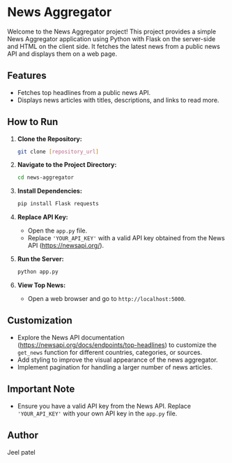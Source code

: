 # News Aggregator

Welcome to the News Aggregator project! This project provides a simple News Aggregator application using Python with Flask on the server-side and HTML on the client side. It fetches the latest news from a public news API and displays them on a web page.

## Features

- Fetches top headlines from a public news API.
- Displays news articles with titles, descriptions, and links to read more.

## How to Run

1. **Clone the Repository:**
    
    ```bash
    git clone [repository_url]
    
    ```
    
2. **Navigate to the Project Directory:**
    
    ```bash
    cd news-aggregator
    
    ```
    
3. **Install Dependencies:**
    
    ```bash
    pip install Flask requests
    
    ```
    
4. **Replace API Key:**
    - Open the `app.py` file.
    - Replace `'YOUR_API_KEY'` with a valid API key obtained from the News API (https://newsapi.org/).
5. **Run the Server:**
    
    ```bash
    python app.py
    
    ```
    
6. **View Top News:**
    - Open a web browser and go to `http://localhost:5000`.

## Customization

- Explore the News API documentation (https://newsapi.org/docs/endpoints/top-headlines) to customize the `get_news` function for different countries, categories, or sources.
- Add styling to improve the visual appearance of the news aggregator.
- Implement pagination for handling a larger number of news articles.

## Important Note

- Ensure you have a valid API key from the News API. Replace `'YOUR_API_KEY'` with your own API key in the `app.py` file.

## Author

Jeel patel
